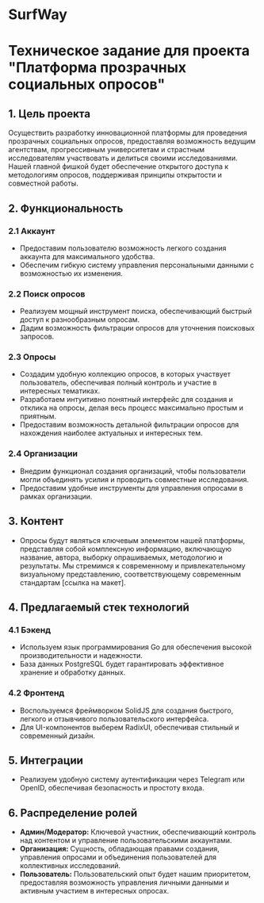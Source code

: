 # SurfWay
# Техническое задание для проекта "Платформа прозрачных социальных опросов"

## 1. Цель проекта

Осуществить разработку инновационной платформы для проведения прозрачных социальных опросов, предоставляя возможность ведущим агентствам, прогрессивным университетам и страстным исследователям участвовать и делиться своими исследованиями. Нашей главной фишкой будет обеспечение открытого доступа к методологиям опросов, поддерживая принципы открытости и совместной работы.

## 2. Функциональность

### 2.1 Аккаунт

- Предоставим пользователю возможность легкого создания аккаунта для максимального удобства.
- Обеспечим гибкую систему управления персональными данными с возможностью их изменения.

### 2.2 Поиск опросов

- Реализуем мощный инструмент поиска, обеспечивающий быстрый доступ к разнообразным опросам.
- Дадим возможность фильтрации опросов для уточнения поисковых запросов.

### 2.3 Опросы

- Создадим удобную коллекцию опросов, в которых участвует пользователь, обеспечивая полный контроль и участие в интересных тематиках.
- Разработаем интуитивно понятный интерфейс для создания и отклика на опросы, делая весь процесс максимально простым и приятным.
- Предоставим возможность детальной фильтрации опросов для нахождения наиболее актуальных и интересных тем.

### 2.4 Организации

- Внедрим функционал создания организаций, чтобы пользователи могли объединять усилия и проводить совместные исследования.
- Предоставим удобные инструменты для управления опросами в рамках организации.

## 3. Контент

- Опросы будут являться ключевым элементом нашей платформы, представляя собой комплексную информацию, включающую название, автора, выборку опрашиваемых, методологию и результаты. Мы стремимся к современному и привлекательному визуальному представлению, соответствующему современным стандартам [ссылка на макет].

## 4. Предлагаемый стек технологий

### 4.1 Бэкенд

- Используем язык программирования Go для обеспечения высокой производительности и надежности.
- База данных PostgreSQL будет гарантировать эффективное хранение и обработку данных.

### 4.2 Фронтенд

- Воспользуемся фреймворком SolidJS для создания быстрого, легкого и отзывчивого пользовательского интерфейса.
- Для UI-компонентов выберем RadixUI, обеспечивая стильный и современный дизайн.

## 5. Интеграции

- Реализуем удобную систему аутентификации через Telegram или OpenID, обеспечивая безопасность и простоту входа.

## 6. Распределение ролей

- **Админ/Модератор:** Ключевой участник, обеспечивающий контроль над контентом и управление пользовательскими аккаунтами.
- **Организация:** Сущность, обладающая правами создания, управления опросами и объединения пользователей для коллективных исследований.
- **Пользователь:** Пользовательский опыт будет нашим приоритетом, предоставляя возможность управления личными данными и активным участием в интересных опросах.
